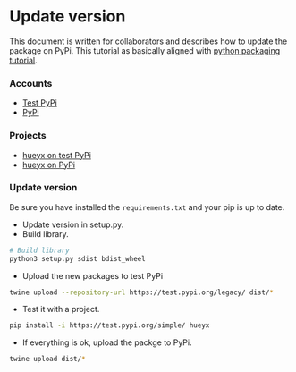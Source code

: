 # Update version

This document is written for collaborators and describes how to update the package on PyPi.
This tutorial as basically aligned with [python packaging tutorial](https://packaging.python.org/tutorials/packaging-projects/).


### Accounts

- [Test PyPi](https://test.pypi.org/user/apgsga/)
- [PyPi](https://pypi.org/user/apgsga/)

### Projects
- [hueyx on test PyPi](https://test.pypi.org/project/hueyx/)
- [hueyx on PyPi](https://pypi.org/project/hueyx/)


### Update version

Be sure you have installed the `requirements.txt` and your pip is up to date.

- Update version in setup.py.
- Build library.
```bash
# Build library
python3 setup.py sdist bdist_wheel
```
- Upload the new packages to test PyPi
```bash
twine upload --repository-url https://test.pypi.org/legacy/ dist/*
```

- Test it with a project.
```bash
pip install -i https://test.pypi.org/simple/ hueyx
```

- If everything is ok, upload the packge to PyPi.
```bash
twine upload dist/*
```
